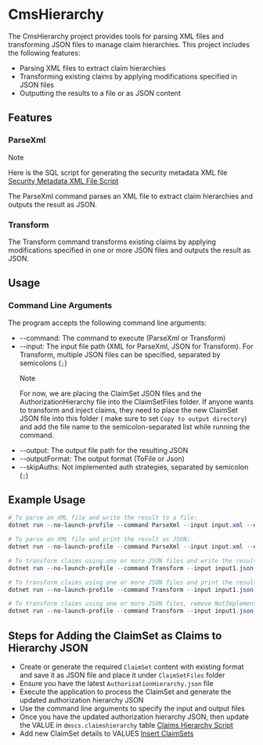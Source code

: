 # CmsHierarchy

The CmsHierarchy project provides tools for parsing XML files and transforming
JSON files to manage claim hierarchies. This project includes the following
features:

* Parsing XML files to extract claim hierarchies
* Transforming existing claims by applying modifications specified in JSON
  files
* Outputting the results to a file or as JSON content

## Features

### ParseXml

> [!NOTE]
> Here is the SQL script for generating the security metadata XML file
> [Security Metadata XML File Script](https://github.com/Ed-Fi-Alliance-OSS/Ed-Fi-ODS-Implementation/blob/main/SecurityMetadata/Export/MsSql/Security-Metadata-to-XML.sql)

The ParseXml command parses an XML file to extract claim hierarchies and outputs
the result as JSON.

### Transform

The Transform command transforms existing claims by applying modifications
specified in one or more JSON files and outputs the result as JSON.

## Usage

### Command Line Arguments

The program accepts the following command line arguments:

* --command: The command to execute (ParseXml or Transform)
* --input: The input file path (XML for ParseXml, JSON for Transform). For
  Transform, multiple JSON files can be specified, separated by semicolons (`;`)
   > [!NOTE]
   > For now, we are placing the ClaimSet JSON files and the
   > AuthorizationHierarchy file into the ClaimSetFiles folder. If anyone wants
   > to transform and inject claims, they need to place the new ClaimSet JSON
   > file into this folder ( make sure to set `Copy to output directory`) and
   > add the file name to the semicolon-separated list
   > while running the command.
* --output: The output file path for the resulting JSON
* --outputFormat: The output format (ToFile or Json)
* --skipAuths: Not implemented auth strategies, separated by semicolon (`;`)

## Example Usage

```powershell
# To parse an XML file and write the result to a file:
dotnet run --no-launch-profile --command ParseXml --input input.xml --output output.json --outputFormat ToFile

# To parse an XML file and print the result as JSON:
dotnet run --no-launch-profile --command ParseXml --input input.xml --outputFormat Json

# To transform claims using one or more JSON files and write the result to a file:
dotnet run --no-launch-profile --command Transform --input input1.json;input2.json --output output.json --outputFormat ToFile

# To transform claims using one or more JSON files and print the result as JSON:
dotnet run --no-launch-profile --command Transform --input input1.json;input2.json --outputFormat Json

# To transform claims using one or more JSON files, remove NotImplementedAuth auth strategies and print the result as JSON:
dotnet run --no-launch-profile --command Transform --input input1.json;input2.json --outputFormat Json --skipAuths NotImplementedAuth

```

## Steps for Adding the ClaimSet as Claims to Hierarchy JSON

* Create or generate the required `ClaimSet` content with existing format and
  save it as JSON file and place it under `ClaimSetFiles` folder
* Ensure you have the latest `AuthorizationHierarchy.json` file
* Execute the application to process the ClaimSet and generate the updated
  authorization hierarchy JSON
* Use the command line arguments to specify the input and output files
* Once you have the updated authorization hierarchy JSON, then update the VALUE
  in `dmscs.claimshierarchy` table [Claims Hierarchy Script](https://github.com/Ed-Fi-Alliance-OSS/Data-Management-Service/blob/main/src/config/backend/EdFi.DmsConfigurationService.Backend.Postgresql/Deploy/Scripts/0011_Insert_ClaimsHierarchy.sql)
* Add new ClaimSet details to VALUES [Insert
  ClaimSets](https://github.com/Ed-Fi-Alliance-OSS/Data-Management-Service/blob/main/src/config/backend/EdFi.DmsConfigurationService.Backend.Postgresql/Deploy/Scripts/0010_Insert_Claimset.sql)
